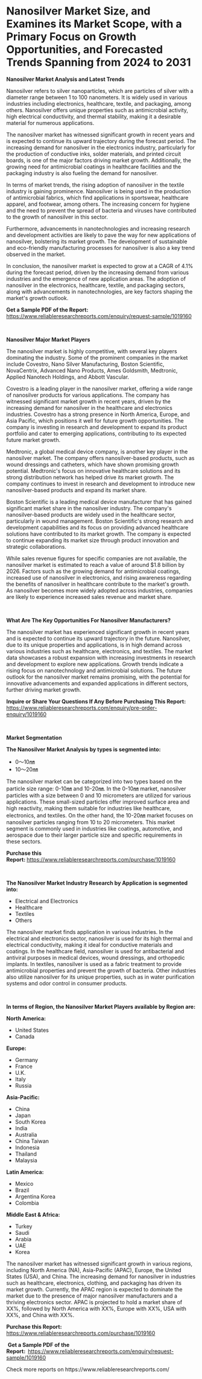 <p><h1>Nanosilver Market Size, and Examines its Market Scope, with a Primary Focus on Growth Opportunities, and Forecasted Trends Spanning from 2024 to 2031</h1></p><p><strong>Nanosilver Market Analysis and Latest Trends</strong></p>
<p><p>Nanosilver refers to silver nanoparticles, which are particles of silver with a diameter range between 1 to 100 nanometers. It is widely used in various industries including electronics, healthcare, textile, and packaging, among others. Nanosilver offers unique properties such as antimicrobial activity, high electrical conductivity, and thermal stability, making it a desirable material for numerous applications.</p><p>The nanosilver market has witnessed significant growth in recent years and is expected to continue its upward trajectory during the forecast period. The increasing demand for nanosilver in the electronics industry, particularly for the production of conductive inks, solder materials, and printed circuit boards, is one of the major factors driving market growth. Additionally, the growing need for antimicrobial coatings in healthcare facilities and the packaging industry is also fueling the demand for nanosilver.</p><p>In terms of market trends, the rising adoption of nanosilver in the textile industry is gaining prominence. Nanosilver is being used in the production of antimicrobial fabrics, which find applications in sportswear, healthcare apparel, and footwear, among others. The increasing concern for hygiene and the need to prevent the spread of bacteria and viruses have contributed to the growth of nanosilver in this sector.</p><p>Furthermore, advancements in nanotechnologies and increasing research and development activities are likely to pave the way for new applications of nanosilver, bolstering its market growth. The development of sustainable and eco-friendly manufacturing processes for nanosilver is also a key trend observed in the market.</p><p>In conclusion, the nanosilver market is expected to grow at a CAGR of 4.1% during the forecast period, driven by the increasing demand from various industries and the emergence of new application areas. The adoption of nanosilver in the electronics, healthcare, textile, and packaging sectors, along with advancements in nanotechnologies, are key factors shaping the market's growth outlook.</p></p>
<p><strong>Get a Sample PDF of the Report:&nbsp;</strong> <a href="https://www.reliableresearchreports.com/enquiry/request-sample/1019160">https://www.reliableresearchreports.com/enquiry/request-sample/1019160</a></p>
<p>&nbsp;</p>
<p><strong>Nanosilver Major Market Players</strong></p>
<p><p>The nanosilver market is highly competitive, with several key players dominating the industry. Some of the prominent companies in the market include Covestro, Nano Silver Manufacturing, Boston Scientific, NovaCentrix, Advanced Nano Products, Ames Goldsmith, Medtronic, Applied Nanotech Holdings, and Abbott Vascular.</p><p>Covestro is a leading player in the nanosilver market, offering a wide range of nanosilver products for various applications. The company has witnessed significant market growth in recent years, driven by the increasing demand for nanosilver in the healthcare and electronics industries. Covestro has a strong presence in North America, Europe, and Asia Pacific, which positions it well for future growth opportunities. The company is investing in research and development to expand its product portfolio and cater to emerging applications, contributing to its expected future market growth.</p><p>Medtronic, a global medical device company, is another key player in the nanosilver market. The company offers nanosilver-based products, such as wound dressings and catheters, which have shown promising growth potential. Medtronic's focus on innovative healthcare solutions and its strong distribution network has helped drive its market growth. The company continues to invest in research and development to introduce new nanosilver-based products and expand its market share.</p><p>Boston Scientific is a leading medical device manufacturer that has gained significant market share in the nanosilver industry. The company's nanosilver-based products are widely used in the healthcare sector, particularly in wound management. Boston Scientific's strong research and development capabilities and its focus on providing advanced healthcare solutions have contributed to its market growth. The company is expected to continue expanding its market size through product innovation and strategic collaborations.</p><p>While sales revenue figures for specific companies are not available, the nanosilver market is estimated to reach a value of around $1.8 billion by 2026. Factors such as the growing demand for antimicrobial coatings, increased use of nanosilver in electronics, and rising awareness regarding the benefits of nanosilver in healthcare contribute to the market's growth. As nanosilver becomes more widely adopted across industries, companies are likely to experience increased sales revenue and market share.</p></p>
<p>&nbsp;</p>
<p><strong>What Are The Key Opportunities For Nanosilver Manufacturers?</strong></p>
<p><p>The nanosilver market has experienced significant growth in recent years and is expected to continue its upward trajectory in the future. Nanosilver, due to its unique properties and applications, is in high demand across various industries such as healthcare, electronics, and textiles. The market data showcases a robust expansion with increasing investments in research and development to explore new applications. Growth trends indicate a rising focus on nanotechnology and antimicrobial solutions. The future outlook for the nanosilver market remains promising, with the potential for innovative advancements and expanded applications in different sectors, further driving market growth.</p></p>
<p><strong>Inquire or Share Your Questions If Any Before Purchasing This Report:</strong> <a href="https://www.reliableresearchreports.com/enquiry/pre-order-enquiry/1019160">https://www.reliableresearchreports.com/enquiry/pre-order-enquiry/1019160</a></p>
<p>&nbsp;</p>
<p><strong>Market Segmentation</strong></p>
<p><strong>The Nanosilver Market Analysis by types is segmented into:</strong></p>
<p><ul><li>0〜10㎚</li><li>10〜20㎚</li></ul></p>
<p><p>The nanosilver market can be categorized into two types based on the particle size range: 0-10㎚ and 10-20㎚. In the 0-10㎚ market, nanosilver particles with a size between 0 and 10 micrometers are utilized for various applications. These small-sized particles offer improved surface area and high reactivity, making them suitable for industries like healthcare, electronics, and textiles. On the other hand, the 10-20㎚ market focuses on nanosilver particles ranging from 10 to 20 micrometers. This market segment is commonly used in industries like coatings, automotive, and aerospace due to their larger particle size and specific requirements in these sectors.</p></p>
<p><strong>Purchase this Report:&nbsp;</strong><a href="https://www.reliableresearchreports.com/purchase/1019160">https://www.reliableresearchreports.com/purchase/1019160</a></p>
<p>&nbsp;</p>
<p><strong>The Nanosilver Market Industry Research by Application is segmented into:</strong></p>
<p><ul><li>Electrical and Electronics</li><li>Healthcare</li><li>Textiles</li><li>Others</li></ul></p>
<p><p>The nanosilver market finds application in various industries. In the electrical and electronics sector, nanosilver is used for its high thermal and electrical conductivity, making it ideal for conductive materials and coatings. In the healthcare field, nanosilver is used for antibacterial and antiviral purposes in medical devices, wound dressings, and orthopedic implants. In textiles, nanosilver is used as a fabric treatment to provide antimicrobial properties and prevent the growth of bacteria. Other industries also utilize nanosilver for its unique properties, such as in water purification systems and odor control in consumer products.</p></p>
<p>&nbsp;</p>
<p><strong>In terms of Region, the Nanosilver Market Players available by Region are:</strong></p>
<p>
    <p> <strong> North America: </strong>
        <ul>
            <li>United States</li>
            <li>Canada</li>
        </ul>
        </p> 
    <p> <strong> Europe: </strong>
        <ul>
            <li>Germany</li>
            <li>France</li>
            <li>U.K.</li>
            <li>Italy</li>
            <li>Russia</li>
        </ul>
        </p> 
    <p> <strong> Asia-Pacific: </strong>
        <ul>
            <li>China</li>
            <li>Japan</li>
            <li>South Korea</li>
            <li>India</li>
            <li>Australia</li>
            <li>China Taiwan</li>
            <li>Indonesia</li>
            <li>Thailand</li>
            <li>Malaysia</li>
        </ul>
        </p> 
    <p> <strong> Latin America: </strong>
        <ul>
            <li>Mexico</li>
            <li>Brazil</li>
            <li>Argentina Korea</li>
            <li>Colombia</li>
        </ul>
        </p> 
    <p> <strong> Middle East & Africa: </strong>
        <ul>
            <li>Turkey</li>
            <li>Saudi</li>
            <li>Arabia</li>
            <li>UAE</li>
            <li>Korea</li>
        </ul>
    </p>
    </p>
<p><p>The nanosilver market has witnessed significant growth in various regions, including North America (NA), Asia-Pacific (APAC), Europe, the United States (USA), and China. The increasing demand for nanosilver in industries such as healthcare, electronics, clothing, and packaging has driven its market growth. Currently, the APAC region is expected to dominate the market due to the presence of major nanosilver manufacturers and a thriving electronics sector. APAC is projected to hold a market share of XX%, followed by North America with XX%, Europe with XX%, USA with XX%, and China with XX%.</p></p>
<p><strong>Purchase this Report: </strong><a href="https://www.reliableresearchreports.com/purchase/1019160">https://www.reliableresearchreports.com/purchase/1019160</a></p>
<p>&nbsp;<strong>Get a Sample PDF of the Report:&nbsp;&nbsp;</strong><a href="https://www.reliableresearchreports.com/enquiry/request-sample/1019160">https://www.reliableresearchreports.com/enquiry/request-sample/1019160</a></p>
<p><strong></strong></p>
<p>Check more reports on https://www.reliableresearchreports.com/</p>